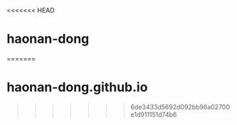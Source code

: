 <<<<<<< HEAD
# haonan-dong
=======
# haonan-dong.github.io
>>>>>>> 6de3433d5692d092bb96a02700e1d911151d74b6
